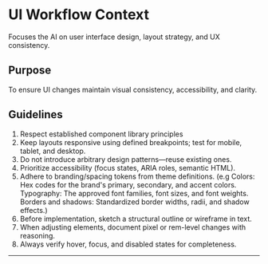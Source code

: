 # UI Workflow Context

Focuses the AI on user interface design, layout strategy, and UX consistency.

## Purpose
To ensure UI changes maintain visual consistency, accessibility, and clarity.

## Guidelines
1. Respect established component library principles
2. Keep layouts responsive using defined breakpoints; test for mobile, tablet, and desktop.
3. Do not introduce arbitrary design patterns—reuse existing ones.
4. Prioritize accessibility (focus states, ARIA roles, semantic HTML).
5. Adhere to branding/spacing tokens from theme definitions. (e.g Colors: Hex codes for the brand's primary, secondary, and accent colors.
Typography: The approved font families, font sizes, and font weights.
Borders and shadows: Standardized border widths, radii, and shadow effects.)
6. Before implementation, sketch a structural outline or wireframe in text.
7. When adjusting elements, document pixel or rem-level changes with reasoning.
8. Always verify hover, focus, and disabled states for completeness.

***